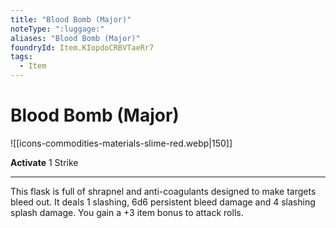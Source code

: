```yaml
---
title: "Blood Bomb (Major)"
noteType: ":luggage:"
aliases: "Blood Bomb (Major)"
foundryId: Item.KIopdoCRBVTaeRr7
tags:
  - Item
---
```


# Blood Bomb (Major)
![[icons-commodities-materials-slime-red.webp|150]]

**Activate** 1 Strike

* * *

This flask is full of shrapnel and anti-coagulants designed to make targets bleed out. It deals 1 slashing, 6d6 persistent bleed damage and 4 slashing splash damage. You gain a +3 item bonus to attack rolls.
